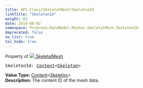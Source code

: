 ```yaml
---
title: API:Class/SkeletalMesh/SkeletonId
linkTitle: "SkeletonId"
weight: 83
date: 2019-08-02
namespace: Primrose.DataModel.Meshes.SkeletalMesh.SkeletonId
deprecated: false
no_list: true
toc_hide: true
---
```

Property of <a href="/docs/api-reference/Class/SkeletalMesh"><img src="/icons/silk/skeletmesh.png"/>&nbsp;SkeletalMesh</a>
<pre class="method-declaration">
SkeletonId: <a class="type" href="/docs/api-reference/Misc/Content">Content</a><<a class="type" href="/docs/api-reference/Asset/Skeleton">Skeleton</a>></pre>
<b>Value Type: </b>
<a class="type" href="/docs/api-reference/Misc/Content">Content</a><<a class="type" href="/docs/api-reference/Asset/Skeleton">Skeleton</a>>
<br/>
<b>Description: </b>
The content ID of the mesh data.

